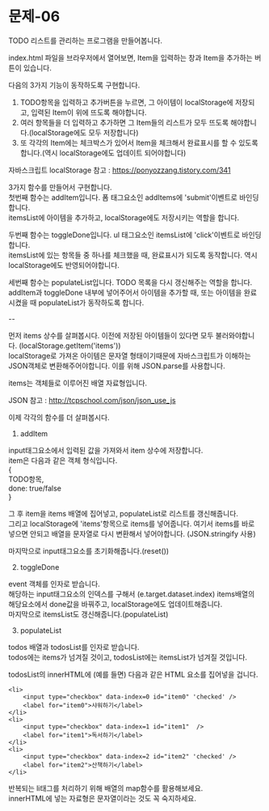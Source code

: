 # 문제-06
TODO 리스트를 관리하는 프로그램을 만들어봅니다.   

index.html 파일을 브라우저에서 열어보면, Item을 입력하는 창과 Item을 추가하는 버튼이 있습니다.   

다음의 3가지 기능이 동작하도록 구현합니다.   
1. TODO항목을 입력하고 추가버튼을 누르면, 그 아이템이 localStorage에 저장되고, 입력된 Item이 위에 뜨도록 해야합니다.   
2. 여러 항목들을 더 입력하고 추가하면 그 Item들의 리스트가 모두 뜨도록 해야합니다.(localStorage에도 모두 저장합니다)   
3. 또 각각의 Item에는 체크박스가 있어서 Item을 체크해서 완료표시를 할 수 있도록 합니다.(역시 localStorage에도 업데이트 되어야합니다)   

자바스크립트 localStorage 참고 : <https://ponyozzang.tistory.com/341>

3가지 함수를 만들어서 구현합니다.   
첫번째 함수는 addItem입니다. 폼 태그요소인 addItems에 'submit'이벤트로 바인딩합니다.   
itemsList에 아이템을 추가하고, localStorage에도 저장시키는 역할을 합니다.   

두번째 함수는 toggleDone입니다. ul 태그요소인 itemsList에 'click'이벤트로 바인딩합니다.  
itemsList에 있는 항목들 중 하나를 체크했을 때, 완료표시가 되도록 동작합니다. 역시 localStorage에도 반영되어야합니다.

세번째 함수는 populateList입니다. TODO 목록을 다시 갱신해주는 역할을 합니다. addItem과 toggleDone 내부에 넣어주어서 아이템을 추가할 때, 또는 아이템을 완료시켰을 때 populateList가 동작하도록 합니다.   

--

먼저 items 상수를 살펴봅시다. 이전에 저장된 아이템들이 있다면 모두 불러와야합니다. (localStorage.getItem('items'))   
localStorage로 가져온 아이템은 문자열 형태이기때문에 자바스크립트가 이해하는 JSON객체로 변환해주어야합니다. 이를 위해 JSON.parse를 사용합니다.   

items는 객체들로 이루어진 배열 자료형입니다.

JSON 참고 : <http://tcpschool.com/json/json_use_js>

이제 각각의 함수를 더 살펴봅시다.   
1. addItem   

input태그요소에서 입력된 값을 가져와서 item 상수에 저장합니다.   
item은 다음과 같은 객체 형식입니다.   
{   
    TODO항목,   
    done: true/false   
}   

그 후 item을 items 배열에 집어넣고, populateList로 리스트를 갱신해줍니다.   
그리고 localStorage에 'items'항목으로 items를 넣어줍니다. 여기서 items를 바로 넣으면 안되고 배열을 문자열로 다시 변환해서 넣어야합니다. (JSON.stringify 사용)   

마지막으로 input태그요소를 초기화해줍니다.(reset())   

2. toggleDone

event 객체를 인자로 받습니다.   
해당하는 input태그요소의 인덱스를 구해서 (e.target.dataset.index)
items배열의 해당요소에서 done값을 바꿔주고, localStorage에도 업데이트해줍니다.   
마지막으로 itemsList도 갱신해줍니다.(populateList)

3. populateList

todos 배열과 todosList를 인자로 받습니다.   
todos에는 items가 넘겨질 것이고, todosList에는 itemsList가 넘겨질 것입니다.   

todosList의 innerHTML에 (예를 들면) 다음과 같은 HTML 요소를 집어넣을 겁니다.
```
<li>
    <input type="checkbox" data-index=0 id="item0" 'checked' />
    <label for="item0">샤워하기</label>
</li>
<li>
    <input type="checkbox" data-index=1 id="item1"  />
    <label for="item1">독서하기</label>
</li>
<li>
    <input type="checkbox" data-index=2 id="item2" 'checked' />
    <label for="item2">산책하기</label>
</li>
```
반복되는 li태그를 처리하기 위해 배열의 map함수를 활용해보세요.   
innerHTML에 넣는 자료형은 문자열이라는 것도 꼭 숙지하세요.


